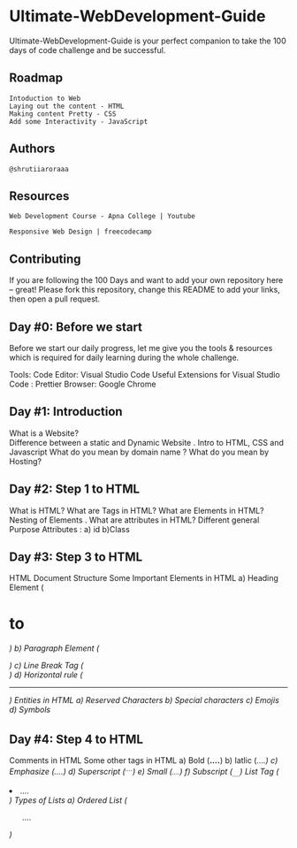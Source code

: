 # Ultimate-WebDevelopment-Guide

 Ultimate-WebDevelopment-Guide is your perfect companion to take the 100 days of code challenge and be successful. 

## Roadmap

    Intoduction to Web
    Laying out the content - HTML
    Making content Pretty - CSS
    Add some Interactivity - JavaScript


## Authors

    @shrutiiaroraaa
    
    
## Resources

    Web Development Course - Apna College | Youtube

    Responsive Web Design | freecodecamp

    
   
 ## Contributing

If you are following the 100 Days and want to add your own repository here – great! Please fork this repository, change this README to add your links, then open a pull request.


## Day #0: Before we start

Before we start our daily progress, let me give you the tools & resources which is required for  daily learning during the whole challenge.

Tools:
Code Editor: Visual Studio Code
Useful Extensions for Visual Studio Code : Prettier 
Browser: Google Chrome

## Day #1: Introduction

What is a Website? <br>
Difference between a static and Dynamic Website .
Intro to HTML, CSS and Javascript
What do you mean by domain name ?
What do you mean by Hosting?

## Day #2: Step 1 to HTML

What is HTML?
What are Tags in HTML?
What are Elements in HTML?
Nesting of Elements .
What are attributes in HTML?
Different general Purpose Attributes :
  a) id
  b)Class

## Day #3: Step 3 to HTML 

HTML Document Structure 
Some Important Elements in HTML 
  a) Heading Element (<h1> to <h6>)
  b) Paragraph Element (<p>)
  c) Line Break Tag  (<br>)
  d) Horizontal rule (<hr>)
Entities in HTML
  a) Reserved Characters
  b) Special characters
  c) Emojis
  d) Symbols
 
 
 ## Day #4: Step 4 to HTML 
 

Comments in HTML
Some other tags in HTML
  a) Bold (<b>....</b>)
  b) Iatlic (<i>....<i>)
  c) Emphasize (<em>....</em>)
  d) Superscript (<sup>....</sup>) 
  e) Small (<small>....</small>)
  f) Subscript (<sub>....</sub>)
 List Tag (<li>....</li>)
Types of Lists 
  a) Ordered List (<ol>....</ol>)
